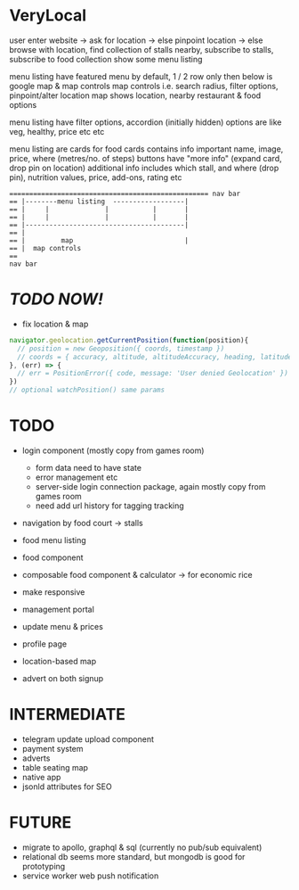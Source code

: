 # VeryLocal

user enter website -> ask for location -> else pinpoint location -> else browse
with location, find collection of stalls nearby, subscribe to stalls, subscribe to food collection
show some menu listing

menu listing have featured menu by default, 1 / 2 row only
then below is google map & map controls
map controls i.e. search radius, filter options, pinpoint/alter location
map shows location, nearby restaurant & food options

menu listing have filter options, accordion (initially hidden)
options are like veg, healthy, price etc etc

menu listing are cards for food
cards contains info important
name, image, price, where (metres/no. of steps)
buttons have "more info" (expand card, drop pin on location)
additional info includes 
which stall, and where (drop pin), nutrition values, price, add-ons, rating etc

```
================================================== nav bar
== |--------menu listing  ------------------|  
== |     |              |           |       |
== |     |              |           |       |
== |----------------------------------------|
== |
== |         map                            |
== |  map controls
==
nav bar
```


# ***TODO NOW!***
- fix location & map
```js
navigator.geolocation.getCurrentPosition(function(position){
  // position = new Geoposition({ coords, timestamp })
  // coords = { accuracy, altitude, altitudeAccuracy, heading, latitude, longitude, speed }
}, (err) => {
  // err = PositionError({ code, message: 'User denied Geolocation' })
})
// optional watchPosition() same params
```

# TODO
- login component (mostly copy from games room)
  - form data need to have state
  - error management etc
  - server-side login connection package, again mostly copy from games room
  - need add url history for tagging tracking
- navigation by food court -> stalls
- food menu listing
- food component
- composable food component & calculator -> for economic rice

- make responsive

- management portal
- update menu & prices
- profile page

- location-based map

- advert on both signup

# INTERMEDIATE
- telegram update upload component
- payment system
- adverts
- table seating map
- native app
- jsonld attributes for SEO

# FUTURE
- migrate to apollo, graphql & sql (currently no pub/sub equivalent)
- relational db seems more standard, but mongodb is good for prototyping
- service worker web push notification
